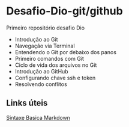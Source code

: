# Desafio-Dio-git/github

Primeiro repositório desafio Dio

* Introdução ao Git
* Navegação via Terminal
* Entendendo o Git por debaixo dos panos
* Primeiro comandos com Git
* Ciclo de vida dos arquivos no Git
* Introdução ao GitHub
* Configurando chave ssh e token
* Resolvendo conflitos


## Links úteis

[Sintaxe Basica Markdown](https://docs.pipz.com/central-de-ajuda/learning-center/guia-basico-de-markdown#open)
